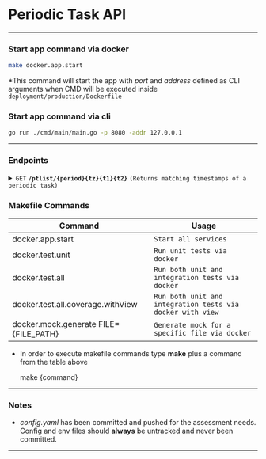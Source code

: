 # Periodic Task API

---

### Start app command via docker

```sh
make docker.app.start
``` 

*This command will start the app with *port* and *address* defined as CLI arguments when CMD will be executed
inside `deployment/production/Dockerfile`

### Start app command via cli

```sh
go run ./cmd/main/main.go -p 8080 -addr 127.0.0.1
```

---

### Endpoints

<details>
 <summary><code>GET</code> <code><b>/ptlist/{period}{tz}{t1}{t2}</b></code> <code>(Returns matching timestamps of a periodic task)</code></summary>

##### Parameters

|   name   |    type    | data type |       description       |
|:--------:|:----------:|:---------:|:-----------------------:|
| `period` | *required* | *string*  | Period of periodic task |
|   `tz`   | *required* | *string*  |   Timestamps timezone   |
|   `t1`   | *required* | *string*  |     Start timestamp     |
|   `t2`   | *required* | *string*  |      End timestamp      |

**period** parameter allowed values

- 1h
- 1d
- 1mo
- 1y

##### Responses

| http code |           content-type            |                  response                  | description                 |
|:---------:|:---------------------------------:|:------------------------------------------:|:----------------------------|
|   `200`   | `application/json; charset=utf-8` | `["20191231T220000Z", "20201231T220000Z"]` | Valid request and response  |
|   `400`   | `application/json; charset=utf-8` |  `{"status": "string", "desc": "string"}`  | Invalid request's url param |
|   `500`   | `application/json; charset=utf-8` |  `{"status": "string", "desc": "string"}`  | Internal app error          |

##### Example

```sh
http://127.0.0.1:8080/ptlist?period=1mo&tz=Europe/Athens&t1=20210214T204603Z&t2=20211115T123456Z
```

---
</details>

### Makefile Commands

| Command                               | Usage                                                      |
|---------------------------------------|------------------------------------------------------------|
| docker.app.start                      | `Start all services`                                       |
| docker.test.unit                      | `Run unit tests via docker`                                |
| docker.test.all                       | `Run both unit and integration tests via docker`           |
| docker.test.all.coverage.withView     | `Run both unit and integration tests via docker with view` |
| docker.mock.generate FILE={FILE_PATH} | `Generate mock for a specific file via docker`             |

* In order to execute makefile commands type **make** plus a command from the table above

  make {command}

---

### Notes

- *config.yaml* has been committed and pushed for the assessment needs. Config and env files should **always** be
  untracked and never been committed.

---
